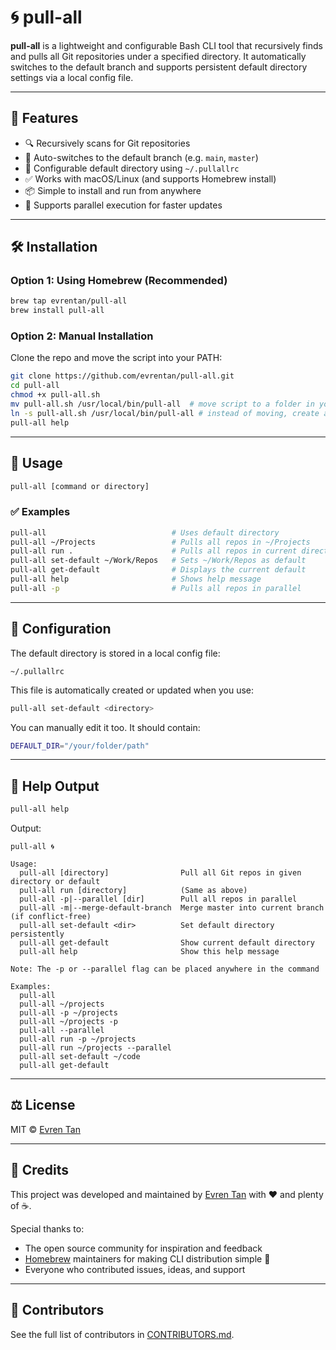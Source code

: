 # 🌀 pull-all

**pull-all** is a lightweight and configurable Bash CLI tool that recursively finds and pulls all Git repositories under a specified directory. It automatically switches to the default branch and supports persistent default directory settings via a local config file.

---

## 🚀 Features

- 🔍 Recursively scans for Git repositories
- 🔁 Auto-switches to the default branch (e.g. `main`, `master`)
- 💾 Configurable default directory using `~/.pullallrc`
- ✅ Works with macOS/Linux (and supports Homebrew install)
- 📦 Simple to install and run from anywhere
- 🧵 Supports parallel execution for faster updates

---

## 🛠 Installation

### Option 1: Using Homebrew (Recommended)

```bash
brew tap evrentan/pull-all
brew install pull-all
```

### Option 2: Manual Installation

Clone the repo and move the script into your PATH:

```bash
git clone https://github.com/evrentan/pull-all.git
cd pull-all
chmod +x pull-all.sh
mv pull-all.sh /usr/local/bin/pull-all  # move script to a folder in your PATH (choose this or the next one)
ln -s pull-all.sh /usr/local/bin/pull-all # instead of moving, create a symlink (choose this or the previous one)
pull-all help
```

---

## 🧪 Usage

```bash
pull-all [command or directory]
```

### ✅ Examples

```bash
pull-all                            # Uses default directory
pull-all ~/Projects                 # Pulls all repos in ~/Projects
pull-all run .                      # Pulls all repos in current directory
pull-all set-default ~/Work/Repos   # Sets ~/Work/Repos as default
pull-all get-default                # Displays the current default
pull-all help                       # Shows help message
pull-all -p                         # Pulls all repos in parallel
```

---

## 📁 Configuration

The default directory is stored in a local config file:

```
~/.pullallrc
```

This file is automatically created or updated when you use:

```bash
pull-all set-default <directory>
```

You can manually edit it too. It should contain:

```bash
DEFAULT_DIR="/your/folder/path"
```

---

## 📄 Help Output

```bash
pull-all help
```

Output:

```
pull-all 🌀

Usage:
  pull-all [directory]                Pull all Git repos in given directory or default
  pull-all run [directory]            (Same as above)
  pull-all -p|--parallel [dir]        Pull all repos in parallel
  pull-all -m|--merge-default-branch  Merge master into current branch (if conflict-free)
  pull-all set-default <dir>          Set default directory persistently
  pull-all get-default                Show current default directory
  pull-all help                       Show this help message

Note: The -p or --parallel flag can be placed anywhere in the command

Examples:
  pull-all
  pull-all ~/projects
  pull-all -p ~/projects
  pull-all ~/projects -p
  pull-all --parallel
  pull-all run -p ~/projects
  pull-all run ~/projects --parallel
  pull-all set-default ~/code
  pull-all get-default
```

---

## ⚖️ License

MIT © [Evren Tan](https://github.com/evrentan)

---

## 🙏 Credits

This project was developed and maintained by [Evren Tan](https://github.com/evrentan) with ❤️ and plenty of ☕️.

Special thanks to:

- The open source community for inspiration and feedback
- [Homebrew](https://github.com/homebrew) maintainers for making CLI distribution simple 🍺
- Everyone who contributed issues, ideas, and support

---

## 🙌 Contributors

See the full list of contributors in [CONTRIBUTORS.md](CONTRIBUTORS.md).
